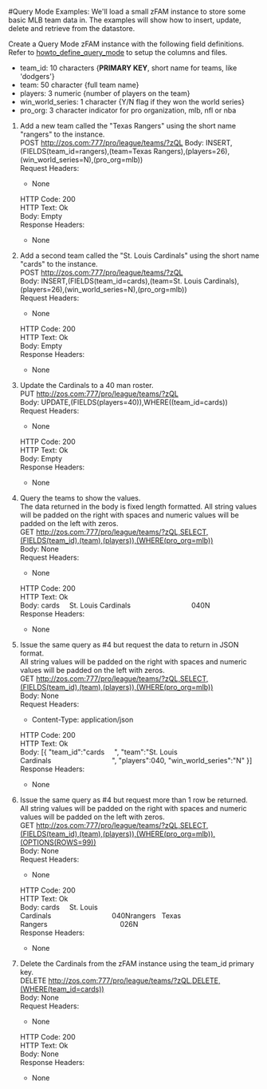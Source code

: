     
#Query Mode Examples:
We'll load a small zFAM instance to store some basic MLB team data in. The examples will show how to insert, update, delete and retrieve from the datastore.

Create a Query Mode zFAM instance with the following field definitions. Refer to [howto_define_query_mode](./howto_define_query_mode.md) to setup the columns and files. 
- team_id: 10 characters {**PRIMARY KEY**, short name for teams, like 'dodgers'}
- team: 50 character {full team name}
- players: 3 numeric {number of players on the team}
- win_world_series: 1 character {Y/N flag if they won the world series}
- pro_org: 3 character indicator for pro organization, mlb, nfl or nba

1. Add a new team called the "Texas Rangers" using the short name "rangers" to the instance.  
    POST http://zos.com:777/pro/league/teams/?zQL
    Body: INSERT,(FIELDS(team_id=rangers),(team=Texas Rangers),(players=26),(win_world_series=N),(pro_org=mlb))  
    Request Headers:
    - None

    HTTP Code: 200  
    HTTP Text: Ok  
    Body: Empty  
    Response Headers:
    - None

2. Add a second team called the "St. Louis Cardinals" using the short name "cards" to the instance.  
    POST http://zos.com:777/pro/league/teams/?zQL  
    Body: INSERT,(FIELDS(team_id=cards),(team=St. Louis Cardinals),(players=26),(win_world_series=N),(pro_org=mlb))  
    Request Headers:
    - None

    HTTP Code: 200  
    HTTP Text: Ok  
    Body: Empty  
    Response Headers:
    - None

3. Update the Cardinals to a 40 man roster.  
    PUT http://zos.com:777/pro/league/teams/?zQL  
    Body: UPDATE,(FIELDS(players=40)),WHERE((team_id=cards))  
    Request Headers:
    - None

    HTTP Code: 200  
    HTTP Text: Ok  
    Body: Empty  
    Response Headers:
    - None
    
4. Query the teams to show the values.  
    The data returned in the body is fixed length formatted. All string values will be padded on the right with spaces and numeric values will be padded on the left with zeros.  
    GET http://zos.com:777/pro/league/teams/?zQL,SELECT,(FIELDS(team_id),(team),(players)),(WHERE(pro_org=mlb))  
    Body: None  
    Request Headers:
    - None

    HTTP Code: 200  
    HTTP Text: Ok  
    Body: cards&nbsp;&nbsp;&nbsp;&nbsp;&nbsp;St. Louis Cardinals&nbsp;&nbsp;&nbsp;&nbsp;&nbsp;&nbsp;&nbsp;&nbsp;&nbsp;&nbsp;&nbsp;&nbsp;&nbsp;&nbsp;&nbsp;&nbsp;&nbsp;&nbsp;&nbsp;&nbsp;&nbsp;&nbsp;&nbsp;&nbsp;&nbsp;&nbsp;&nbsp;&nbsp;&nbsp;&nbsp;&nbsp;040N  
    Response Headers:
    - None

5. Issue the same query as #4 but request the data to return in JSON format.  
    All string values will be padded on the right with spaces and numeric values will be padded on the left with zeros.  
    GET http://zos.com:777/pro/league/teams/?zQL,SELECT,(FIELDS(team_id),(team),(players)),(WHERE(pro_org=mlb))  
    Body: None  
    Request Headers:
    - Content-Type: application/json  

    HTTP Code: 200  
    HTTP Text: Ok  
    Body: [{ "team_id":"cards&nbsp;&nbsp;&nbsp;&nbsp;&nbsp;", "team":"St. Louis Cardinals&nbsp;&nbsp;&nbsp;&nbsp;&nbsp;&nbsp;&nbsp;&nbsp;&nbsp;&nbsp;&nbsp;&nbsp;&nbsp;&nbsp;&nbsp;&nbsp;&nbsp;&nbsp;&nbsp;&nbsp;&nbsp;&nbsp;&nbsp;&nbsp;&nbsp;&nbsp;&nbsp;&nbsp;&nbsp;&nbsp;&nbsp;", "players":040, "win_world_series":"N" }]  
    Response Headers:
    - None

6. Issue the same query as #4 but request more than 1 row be returned.  
    All string values will be padded on the right with spaces and numeric values will be padded on the left with zeros.  
    GET http://zos.com:777/pro/league/teams/?zQL,SELECT,(FIELDS(team_id),(team),(players)),(WHERE(pro_org=mlb)),(OPTIONS(ROWS=99))  
    Body: None  
    Request Headers:
    - None  

    HTTP Code: 200  
    HTTP Text: Ok  
    Body: cards&nbsp;&nbsp;&nbsp;&nbsp;&nbsp;St. Louis Cardinals&nbsp;&nbsp;&nbsp;&nbsp;&nbsp;&nbsp;&nbsp;&nbsp;&nbsp;&nbsp;&nbsp;&nbsp;&nbsp;&nbsp;&nbsp;&nbsp;&nbsp;&nbsp;&nbsp;&nbsp;&nbsp;&nbsp;&nbsp;&nbsp;&nbsp;&nbsp;&nbsp;&nbsp;&nbsp;&nbsp;&nbsp;040Nrangers&nbsp;&nbsp;&nbsp;Texas Rangers&nbsp;&nbsp;&nbsp;&nbsp;&nbsp;&nbsp;&nbsp;&nbsp;&nbsp;&nbsp;&nbsp;&nbsp;&nbsp;&nbsp;&nbsp;&nbsp;&nbsp;&nbsp;&nbsp;&nbsp;&nbsp;&nbsp;&nbsp;&nbsp;&nbsp;&nbsp;&nbsp;&nbsp;&nbsp;&nbsp;&nbsp;&nbsp;&nbsp;&nbsp;&nbsp;&nbsp;&nbsp;026N  
    Response Headers:
    - None

7. Delete the Cardinals from the zFAM instance using the team_id primary key.  
    DELETE http://zos.com:777/pro/league/teams/?zQL,DELETE,(WHERE(team_id=cards))  
    Body: None  
    Request Headers:
    - None  

    HTTP Code: 200  
    HTTP Text: Ok  
    Body: None  
    Response Headers:
    - None
